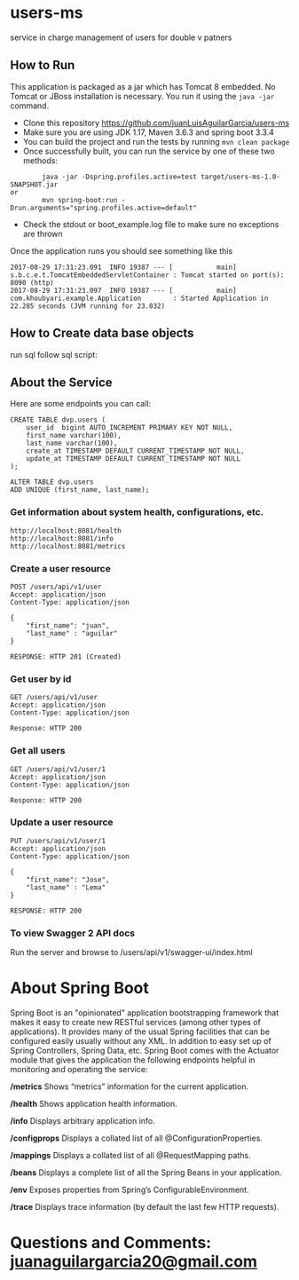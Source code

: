 # users-ms
service in charge management of users for double v patners  

## How to Run

This application is packaged as a jar which has Tomcat 8 embedded. No Tomcat or JBoss installation is necessary. You run it using the ```java -jar``` command.

* Clone this repository https://github.com/juanLuisAguilarGarcia/users-ms
* Make sure you are using JDK 1.17, Maven 3.6.3 and spring boot 3.3.4
* You can build the project and run the tests by running ```mvn clean package```
* Once successfully built, you can run the service by one of these two methods:
```
        java -jar -Dspring.profiles.active=test target/users-ms-1.0-SNAPSHOT.jar
or
        mvn spring-boot:run -Drun.arguments="spring.profiles.active=default"
```
* Check the stdout or boot_example.log file to make sure no exceptions are thrown

Once the application runs you should see something like this

```
2017-08-29 17:31:23.091  INFO 19387 --- [           main] s.b.c.e.t.TomcatEmbeddedServletContainer : Tomcat started on port(s): 8090 (http)
2017-08-29 17:31:23.097  INFO 19387 --- [           main] com.khoubyari.example.Application        : Started Application in 22.285 seconds (JVM running for 23.032)
```
## How to Create data base objects

run sql follow sql script:



## About the Service
 
Here are some endpoints you can call:

```
CREATE TABLE dvp.users (
    user_id  bigint AUTO_INCREMENT PRIMARY KEY NOT NULL,
    first_name varchar(100),
    last_name varchar(100), 
    create_at TIMESTAMP DEFAULT CURRENT_TIMESTAMP NOT NULL, 
    update_at TIMESTAMP DEFAULT CURRENT_TIMESTAMP NOT NULL 
);  

ALTER TABLE dvp.users
ADD UNIQUE (first_name, last_name); 
```

### Get information about system health, configurations, etc.

``` 
http://localhost:8081/health
http://localhost:8081/info
http://localhost:8081/metrics
```

### Create a user resource

```
POST /users/api/v1/user
Accept: application/json
Content-Type: application/json

{ 
    "first_name": "juan",
    "last_name" : "aguilar" 
}

RESPONSE: HTTP 201 (Created) 
```

### Get user by id

```
GET /users/api/v1/user
Accept: application/json
Content-Type: application/json

Response: HTTP 200 
```

### Get all users  

```
GET /users/api/v1/user/1
Accept: application/json
Content-Type: application/json

Response: HTTP 200 
```

### Update a user resource

```
PUT /users/api/v1/user/1
Accept: application/json
Content-Type: application/json

{ 
    "first_name": "Jose",
    "last_name" : "Lema" 	
}

RESPONSE: HTTP 200 
``` 

### To view Swagger 2 API docs

Run the server and browse to /users/api/v1/swagger-ui/index.html

# About Spring Boot

Spring Boot is an "opinionated" application bootstrapping framework that makes it easy to create new RESTful services (among other types of applications). It provides many of the usual Spring facilities that can be configured easily usually without any XML. In addition to easy set up of Spring Controllers, Spring Data, etc. Spring Boot comes with the Actuator module that gives the application the following endpoints helpful in monitoring and operating the service:

**/metrics** Shows “metrics” information for the current application.

**/health** Shows application health information.

**/info** Displays arbitrary application info.

**/configprops** Displays a collated list of all @ConfigurationProperties.

**/mappings** Displays a collated list of all @RequestMapping paths.

**/beans** Displays a complete list of all the Spring Beans in your application.

**/env** Exposes properties from Spring’s ConfigurableEnvironment.

**/trace** Displays trace information (by default the last few HTTP requests).
 
# Questions and Comments: juanaguilargarcia20@gmail.com